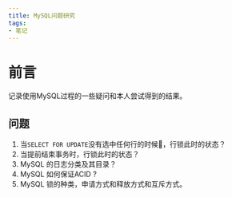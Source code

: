 ```yaml
---
title: MySQL问题研究
tags:
- 笔记
---
```


# 前言

记录使用MySQL过程的一些疑问和本人尝试得到的结果。

## 问题

1. 当`SELECT FOR UPDATE`没有选中任何行的时候，行锁此时的状态？
2. 当提前结束事务时，行锁此时的状态？
3. MySQL 的日志分类及其目录？
4. MySQL 如何保证ACID ?
5. MySQL 锁的种类，申请方式和释放方式和互斥方式。
